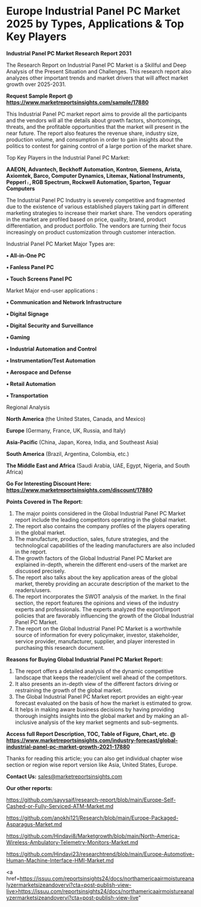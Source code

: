 # Europe Industrial Panel PC Market 2025 by Types, Applications & Top Key Players

<strong>Industrial Panel PC Market Research Report 2031</strong>

The Research Report on Industrial Panel PC Market is a Skillful and Deep Analysis of the Present Situation and Challenges. This research report also analyzes other important trends and market drivers that will affect market growth over 2025-2031.

<strong>Request Sample Report @ <a href=https://www.marketreportsinsights.com/sample/17880>https://www.marketreportsinsights.com/sample/17880</a></strong>

This Industrial Panel PC market report aims to provide all the participants and the vendors will all the details about growth factors, shortcomings, threats, and the profitable opportunities that the market will present in the near future. The report also features the revenue share, industry size, production volume, and consumption in order to gain insights about the politics to contest for gaining control of a large portion of the market share.

Top Key Players in the Industrial Panel PC Market:

<strong>AAEON, Advantech, Beckhoff Automation, Kontron, Siemens, Arista, Axiomtek, Barco, Computer Dynamics, Litemax, National Instruments, Pepperlᛧ, RGB Spectrum, Rockwell Automation, Sparton, Teguar Computers</strong>

The Industrial Panel PC Industry is severely competitive and fragmented due to the existence of various established players taking part in different marketing strategies to increase their market share. The vendors operating in the market are profiled based on price, quality, brand, product differentiation, and product portfolio. The vendors are turning their focus increasingly on product customization through customer interaction.

Industrial Panel PC Market Major Types are:

<strong>• All-in-One PC

• Fanless Panel PC

• Touch Screens Panel PC</strong>

Market Major end-user applications :

<strong>• Communication and Network Infrastructure

• Digital Signage

• Digital Security and Surveillance

• Gaming

• Industrial Automation and Control

• Instrumentation/Test Automation

• Aerospace and Defense

• Retail Automation

• Transportation</strong>

Regional Analysis

</u><strong><b>North America</b></strong> (the United States, Canada, and Mexico)

<strong><b>Europe </b></strong>(Germany, France, UK, Russia, and Italy)

<strong><b>Asia-Pacific</b></strong> (China, Japan, Korea, India, and Southeast Asia)

<strong><b>South America</b></strong> (Brazil, Argentina, Colombia, etc.)

<strong><b>The Middle East and Africa</b></strong> (Saudi Arabia, UAE, Egypt, Nigeria, and South Africa)

<strong>Go For Interesting Discount Here: <a href=https://www.marketreportsinsights.com/discount/17880>https://www.marketreportsinsights.com/discount/17880</a></strong>

<strong>Points Covered in The Report:</strong>
<ol>
  <li>The major points considered in the Global Industrial Panel PC Market report include the leading competitors operating in the global market.</li>
  <li>The report also contains the company profiles of the players operating in the global market.</li>
  <li>The manufacture, production, sales, future strategies, and the technological capabilities of the leading manufacturers are also included in the report.</li>
  <li>The growth factors of the Global Industrial Panel PC Market are explained in-depth, wherein the different end-users of the market are discussed precisely.</li>
  <li>The report also talks about the key application areas of the global market, thereby providing an accurate description of the market to the readers/users.</li>
  <li>The report incorporates the SWOT analysis of the market. In the final section, the report features the opinions and views of the industry experts and professionals. The experts analyzed the export/import policies that are favorably influencing the growth of the Global Industrial Panel PC Market.</li>
  <li>The report on the Global Industrial Panel PC Market is a worthwhile source of information for every policymaker, investor, stakeholder, service provider, manufacturer, supplier, and player interested in purchasing this research document.</li>
</ol>
<strong>Reasons for Buying Global Industrial Panel PC Market Report:</strong>

<ol>
  <li>The report offers a detailed analysis of the dynamic competitive landscape that keeps the reader/client well ahead of the competitors.</li>
  <li>It also presents an in-depth view of the different factors driving or restraining the growth of the global market.</li>
  <li>The Global Industrial Panel PC Market report provides an eight-year forecast evaluated on the basis of how the market is estimated to grow.</li>
  <li>It helps in making aware business decisions by having providing thorough insights insights into the global market and by making an all-inclusive analysis of the key market segments and sub-segments.</li>
</ol>
<strong>Access full Report Description, TOC, Table of Figure, Chart, etc. @ <a href=https://www.marketreportsinsights.com/industry-forecast/global-industrial-panel-pc-market-growth-2021-17880>https://www.marketreportsinsights.com/industry-forecast/global-industrial-panel-pc-market-growth-2021-17880</a></strong>


Thanks for reading this article; you can also get individual chapter wise section or region wise report version like Asia, United States, Europe.

<strong>Contact Us:</strong>
sales@marketreportsinsights.com

<strong>Our other reports:</strong>

<a href=https://github.com/sayysaif/research-report/blob/main/Europe-Self-Cashed-or-Fully-Serviced-ATM-Market.md>https://github.com/sayysaif/research-report/blob/main/Europe-Self-Cashed-or-Fully-Serviced-ATM-Market.md</a>

<a href=https://github.com/anokhi121/Research/blob/main/Europe-Packaged-Asparagus-Market.md>https://github.com/anokhi121/Research/blob/main/Europe-Packaged-Asparagus-Market.md</a>

<a href=https://github.com/Hindavi8/Marketgrowth/blob/main/North-America-Wireless-Ambulatory-Telemetry-Monitors-Market.md>https://github.com/Hindavi8/Marketgrowth/blob/main/North-America-Wireless-Ambulatory-Telemetry-Monitors-Market.md</a>

<a href=https://github.com/Hindavi23/researchtrend/blob/main/Europe-Automotive-Human-Machine-Interface-HMI-Market.md>https://github.com/Hindavi23/researchtrend/blob/main/Europe-Automotive-Human-Machine-Interface-HMI-Market.md</a>

<a href=https://issuu.com/reportsinsights24/docs/northamericaairmoistureanalyzermarketsizeandovervi?cta=post-publish-view-live>https://issuu.com/reportsinsights24/docs/northamericaairmoistureanalyzermarketsizeandovervi?cta=post-publish-view-live</a>"
